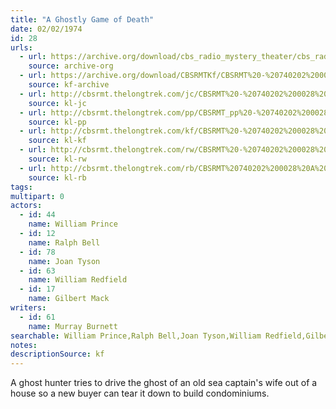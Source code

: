 ```yaml
---
title: "A Ghostly Game of Death"
date: 02/02/1974
id: 28
urls: 
  - url: https://archive.org/download/cbs_radio_mystery_theater/cbs_radio_mystery_theater-0001-0050.zip/cbs_radio_mystery_theater-0001-0050%2Fcbsrmt_0028_a_ghostly_game_of_death.mp3
    source: archive-org
  - url: https://archive.org/download/CBSRMTKf/CBSRMT%20-%20740202%200028%20A%20Ghostly%20Game%20Of%20Death_kf.mp3
    source: kf-archive
  - url: http://cbsrmt.thelongtrek.com/jc/CBSRMT%20-%20740202%200028%20Ghostly%20Game%20of%20Death%20vbr%20b2_jc.mp3
    source: kl-jc
  - url: http://cbsrmt.thelongtrek.com/pp/CBSRMT_pp%20-%20740202%200028%20A%20Ghostly%20Game%20of%20Death.mp3
    source: kl-pp
  - url: http://cbsrmt.thelongtrek.com/kf/CBSRMT%20-%20740202%200028%20A%20Ghostly%20Game%20Of%20Death_kf.mp3
    source: kl-kf
  - url: http://cbsrmt.thelongtrek.com/rw/CBSRMT%20-%20740202%200028%20128-44%20A%20Ghostly%20Game%20of%20Death_rw.mp3
    source: kl-rw
  - url: http://cbsrmt.thelongtrek.com/rb/CBSRMT%20740202%200028%20A%20Ghostly%20Game%20of%20Death_rb%20wor.mp3
    source: kl-rb
tags: 
multipart: 0
actors:  
  - id: 44
    name: William Prince  
  - id: 12
    name: Ralph Bell  
  - id: 78
    name: Joan Tyson  
  - id: 63
    name: William Redfield  
  - id: 17
    name: Gilbert Mack
writers:  
  - id: 61
    name: Murray Burnett
searchable: William Prince,Ralph Bell,Joan Tyson,William Redfield,Gilbert Mack Murray Burnett
notes: 
descriptionSource: kf
---
```

A ghost hunter tries to drive the ghost of an old sea captain's wife out of a house so a new buyer can tear it down to build condominiums.